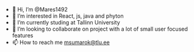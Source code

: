 - 👋 Hi, I’m @Mares1492
- 👀 I’m interested in React, js, java and phyton
- 🌱 I’m currently studing at Tallinn University
- 💞️ I’m looking to collaborate on project with a lot of small user focused features
- 📫 How to reach me msumarok@tlu.ee

<!---
Mares1492/Mares1492 is a ✨ special ✨ repository because its `README.md` (this file) appears on your GitHub profile.
You can click the Preview link to take a look at your changes.
--->
